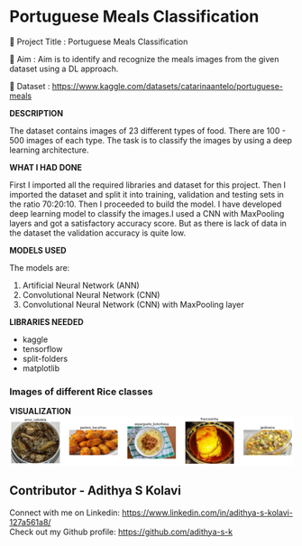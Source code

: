# Portuguese Meals Classification

🔴 Project Title : Portuguese Meals Classification

🔴 Aim : Aim is to identify and recognize the meals images from the given dataset using a DL approach.

🔴 Dataset : https://www.kaggle.com/datasets/catarinaantelo/portuguese-meals


**DESCRIPTION**

The dataset contains images of 23 different types of food. There are 100 - 500 images of each type. The task is to classify the images by using a deep learning architecture.

**WHAT I HAD DONE**

First I imported all the required libraries and dataset for this project. Then I imported the dataset and split it into training, validation and testing sets in the ratio 70:20:10. Then I proceeded to build the model. I have developed  deep learning model to classify the images.I used a CNN with MaxPooling layers and got a satisfactory accuracy score.
But as there is lack of data in the dataset the validation accuracy is quite low.

**MODELS USED**

The models are:

1. Artificial Neural Network (ANN)
2. Convolutional Neural Network (CNN)
3. Convolutional Neural Network (CNN) with MaxPooling layer

**LIBRARIES NEEDED**

* kaggle
* tensorflow
* split-folders
* matplotlib

### Images of different Rice classes
**VISUALIZATION**
![different foods](../Images/visualise.png)






## Contributor - Adithya S Kolavi

Connect with me on Linkedin: https://www.linkedin.com/in/adithya-s-kolavi-127a561a8/
\
Check out my Github profile: https://github.com/adithya-s-k